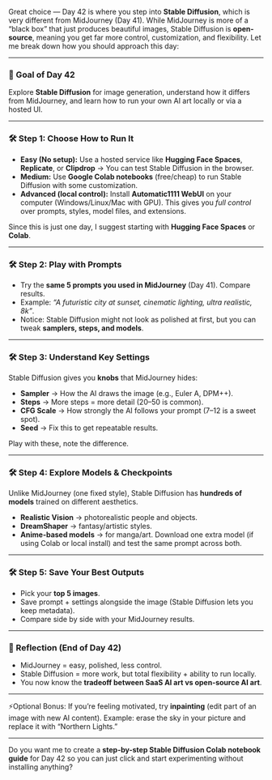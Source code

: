Great choice — Day 42 is where you step into **Stable Diffusion**, which is very different from MidJourney (Day 41). While MidJourney is more of a “black box” that just produces beautiful images, Stable Diffusion is **open-source**, meaning you get far more control, customization, and flexibility. Let me break down how you should approach this day:

---

### 🎯 Goal of Day 42

Explore **Stable Diffusion** for image generation, understand how it differs from MidJourney, and learn how to run your own AI art locally or via a hosted UI.

---

### 🛠️ Step 1: Choose How to Run It

* **Easy (No setup):** Use a hosted service like **Hugging Face Spaces**, **Replicate**, or **Clipdrop** → You can test Stable Diffusion in the browser.
* **Medium:** Use **Google Colab notebooks** (free/cheap) to run Stable Diffusion with some customization.
* **Advanced (local control):** Install **Automatic1111 WebUI** on your computer (Windows/Linux/Mac with GPU). This gives you *full control* over prompts, styles, model files, and extensions.

Since this is just one day, I suggest starting with **Hugging Face Spaces** or **Colab**.

---

### 🛠️ Step 2: Play with Prompts

* Try the **same 5 prompts you used in MidJourney** (Day 41). Compare results.
* Example: *“A futuristic city at sunset, cinematic lighting, ultra realistic, 8k”*.
* Notice: Stable Diffusion might not look as polished at first, but you can tweak **samplers, steps, and models**.

---

### 🛠️ Step 3: Understand Key Settings

Stable Diffusion gives you **knobs** that MidJourney hides:

* **Sampler** → How the AI draws the image (e.g., Euler A, DPM++).
* **Steps** → More steps = more detail (20–50 is common).
* **CFG Scale** → How strongly the AI follows your prompt (7–12 is a sweet spot).
* **Seed** → Fix this to get repeatable results.

Play with these, note the difference.

---

### 🛠️ Step 4: Explore Models & Checkpoints

Unlike MidJourney (one fixed style), Stable Diffusion has **hundreds of models** trained on different aesthetics.

* **Realistic Vision** → photorealistic people and objects.
* **DreamShaper** → fantasy/artistic styles.
* **Anime-based models** → for manga/art.
  Download one extra model (if using Colab or local install) and test the same prompt across both.

---

### 🛠️ Step 5: Save Your Best Outputs

* Pick your **top 5 images**.
* Save prompt + settings alongside the image (Stable Diffusion lets you keep metadata).
* Compare side by side with your MidJourney results.

---

### 🧠 Reflection (End of Day 42)

* MidJourney = easy, polished, less control.
* Stable Diffusion = more work, but total flexibility + ability to run locally.
* You now know the **tradeoff between SaaS AI art vs open-source AI art**.

---

⚡Optional Bonus: If you’re feeling motivated, try **inpainting** (edit part of an image with new AI content). Example: erase the sky in your picture and replace it with “Northern Lights.”

---

Do you want me to create a **step-by-step Stable Diffusion Colab notebook guide** for Day 42 so you can just click and start experimenting without installing anything?
